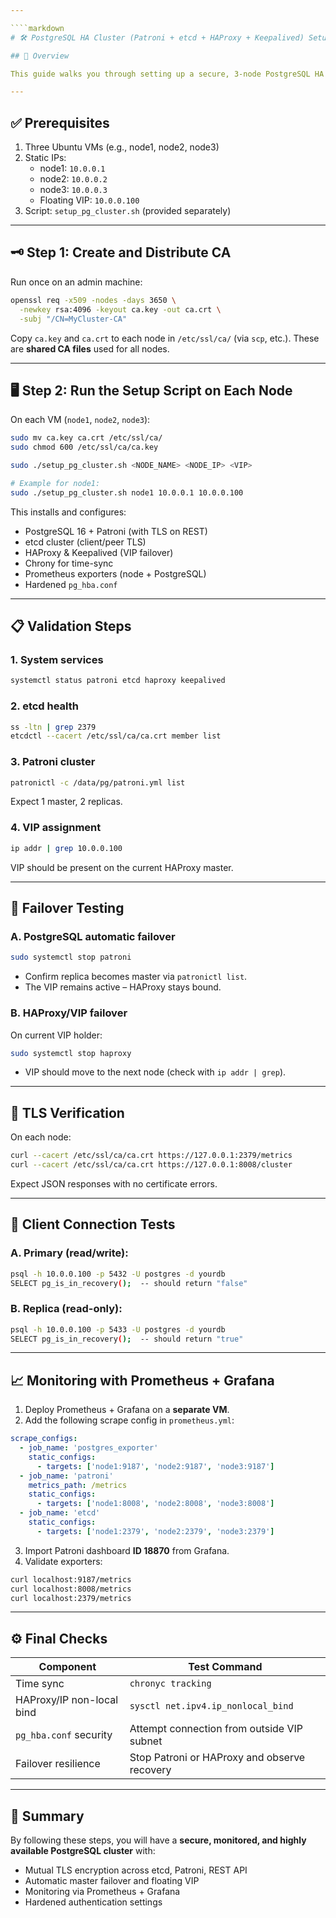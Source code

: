 ```yaml
---

````markdown
# 🛠️ PostgreSQL HA Cluster (Patroni + etcd + HAProxy + Keepalived) Setup Guide

## 📌 Overview

This guide walks you through setting up a secure, 3‑node PostgreSQL HA cluster using Patroni and etcd, with HAProxy/Keepalived for load balancing and VIP failover. It includes TLS for inter-component communication, monitoring with Prometheus/Grafana, and validation steps.

---
```


## ✅ Prerequisites

1. Three Ubuntu VMs (e.g., node1, node2, node3)
2. Static IPs:
   - node1: `10.0.0.1`
   - node2: `10.0.0.2`
   - node3: `10.0.0.3`
   - Floating VIP: `10.0.0.100`
3. Script: `setup_pg_cluster.sh` (provided separately)

---

## 🗝️ Step 1: Create and Distribute CA

Run once on an admin machine:

```bash
openssl req -x509 -nodes -days 3650 \
  -newkey rsa:4096 -keyout ca.key -out ca.crt \
  -subj "/CN=MyCluster-CA"
````

Copy `ca.key` and `ca.crt` to each node in `/etc/ssl/ca/` (via `scp`, etc.). These are **shared CA files** used for all nodes.

---

## 🖥️ Step 2: Run the Setup Script on Each Node

On each VM (`node1`, `node2`, `node3`):

```bash
sudo mv ca.key ca.crt /etc/ssl/ca/
sudo chmod 600 /etc/ssl/ca/ca.key

sudo ./setup_pg_cluster.sh <NODE_NAME> <NODE_IP> <VIP>

# Example for node1:
sudo ./setup_pg_cluster.sh node1 10.0.0.1 10.0.0.100
```

This installs and configures:

* PostgreSQL 16 + Patroni (with TLS on REST)
* etcd cluster (client/peer TLS)
* HAProxy & Keepalived (VIP failover)
* Chrony for time-sync
* Prometheus exporters (node + PostgreSQL)
* Hardened `pg_hba.conf`

---

## 📋 Validation Steps

### 1. System services

```bash
systemctl status patroni etcd haproxy keepalived
```

### 2. etcd health

```bash
ss -ltn | grep 2379
etcdctl --cacert /etc/ssl/ca/ca.crt member list
```

### 3. Patroni cluster

```bash
patronictl -c /data/pg/patroni.yml list
```

Expect 1 master, 2 replicas.

### 4. VIP assignment

```bash
ip addr | grep 10.0.0.100
```

VIP should be present on the current HAProxy master.

---

## 🔄 Failover Testing

### A. PostgreSQL automatic failover

```bash
sudo systemctl stop patroni
```

* Confirm replica becomes master via `patronictl list`.
* The VIP remains active – HAProxy stays bound.

### B. HAProxy/VIP failover

On current VIP holder:

```bash
sudo systemctl stop haproxy
```

* VIP should move to the next node (check with `ip addr | grep`).

---

## 🔐 TLS Verification

On each node:

```bash
curl --cacert /etc/ssl/ca/ca.crt https://127.0.0.1:2379/metrics
curl --cacert /etc/ssl/ca/ca.crt https://127.0.0.1:8008/cluster
```

Expect JSON responses with no certificate errors.

---

## 🧪 Client Connection Tests

### A. Primary (read/write):

```bash
psql -h 10.0.0.100 -p 5432 -U postgres -d yourdb
SELECT pg_is_in_recovery();  -- should return "false"
```

### B. Replica (read-only):

```bash
psql -h 10.0.0.100 -p 5433 -U postgres -d yourdb
SELECT pg_is_in_recovery();  -- should return "true"
```

---

## 📈 Monitoring with Prometheus + Grafana

1. Deploy Prometheus + Grafana on a **separate VM**.
2. Add the following scrape config in `prometheus.yml`:

```yaml
scrape_configs:
  - job_name: 'postgres_exporter'
    static_configs:
      - targets: ['node1:9187', 'node2:9187', 'node3:9187']
  - job_name: 'patroni'
    metrics_path: /metrics
    static_configs:
      - targets: ['node1:8008', 'node2:8008', 'node3:8008']
  - job_name: 'etcd'
    static_configs:
      - targets: ['node1:2379', 'node2:2379', 'node3:2379']
```

3. Import Patroni dashboard **ID 18870** from Grafana.
4. Validate exporters:

```bash
curl localhost:9187/metrics
curl localhost:8008/metrics
curl localhost:2379/metrics
```

---

## ⚙️ Final Checks

| Component                 | Test Command                                 |
| ------------------------- | -------------------------------------------- |
| Time sync                 | `chronyc tracking`                           |
| HAProxy/IP non-local bind | `sysctl net.ipv4.ip_nonlocal_bind`           |
| `pg_hba.conf` security    | Attempt connection from outside VIP subnet   |
| Failover resilience       | Stop Patroni or HAProxy and observe recovery |

---

## 🧾 Summary

By following these steps, you will have a **secure, monitored, and highly available PostgreSQL cluster** with:

* Mutual TLS encryption across etcd, Patroni, REST API
* Automatic master failover and floating VIP
* Monitoring via Prometheus + Grafana
* Hardened authentication settings

